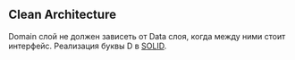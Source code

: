 ## Clean Architecture

Domain слой не должен зависеть от Data слоя, когда между ними стоит интерфейс. Реализация буквы D в [SOLID](/ComputerScience/Patterns/DesignPrinciple/SOLID.md).





  